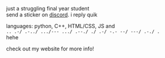 just a struggling final year student\
send a sticker on [discord](https://discordapp.com/users/). i reply quik

languages: python, C++, HTML/CSS, JS and \
```.. .-/ .-../ .../--- .../ .--./ ./ .-/ -.- --/ ---/ .-./ .``` \
hehe

check out my website for more info!
